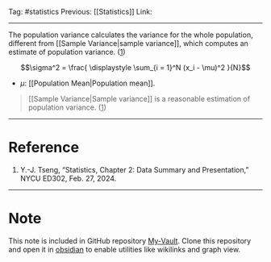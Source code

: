 Tag: #statistics 
Previous: [[Statistics]]
Link: 

---

The population variance calculates the variance for the whole population, different from [[Sample Variance|sample variance]], which computes an estimate of population variance. (<u>1</u>)

$$\sigma^2 = \frac{
	\displaystyle
	\sum_{i = 1}^N (x_i - \mu)^2
}{N}$$

- $\mu$: [[Population Mean|Population mean]].

> [[Sample Variance|Sample variance]] is a reasonable estimation of population variance. (<u>1</u>)

---

# Reference

1. Y.-J. Tseng, “Statistics, Chapter 2: Data Summary and Presentation,” NYCU ED302, Feb. 27, 2024.

---

# Note

This note is included in GitHub repository [My-Vault](https://github.com/LittleD3092/My-Vault.git). Clone this repository and open it in [obsidian](https://obsidian.md/) to enable utilities like wikilinks and graph view.